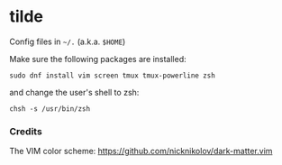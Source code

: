 # tilde
Config files in `~/.` (a.k.a. `$HOME`)

Make sure the following packages are installed:

    sudo dnf install vim screen tmux tmux-powerline zsh

and change the user's shell to zsh:

    chsh -s /usr/bin/zsh

### Credits
The VIM color scheme: https://github.com/nicknikolov/dark-matter.vim
